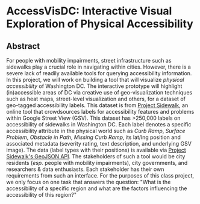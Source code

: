 # AccessVisDC: Interactive Visual Exploration of Physical Accessibility

## Abstract
For people with mobility impairments, street infrastructure such as sidewalks play a crucial role in navigating within cities. However, there is a severe lack of readily available tools for querying accessibility information. In this project, we will work on building a tool that will visualize _physical accessibility_ of Washington DC. The interactive prototype will highlight (in)accessible areas of DC via creative use of geo-visualization techniques such as heat maps, street-level visualization and others, for a dataset of geo-tagged accessibility labels. This dataset is from [Project Sidewalk](http://projectsidewalk.io), an online tool that crowdsources labels for accessibility features and problems within Google Street View (GSV). This dataset has >250,000 labels on accessibility of sidewalks in Washington DC. Each label denotes a specific accessibility attribute in the physical world such as _Curb Ramp_, _Surface Problem_, _Obstacle in Path_, _Missing Curb Ramp_, its lat/lng position and associated metadata (severity rating, text description, and underlying GSV image). The data (label types with their positions) is available via [Project Sidewalk's GeoJSON API](http://projectsidewalk.io/api). The stakeholders of such a tool would be city residents (_esp._ people with mobility impairments), city governments, and researchers & data enthusiasts. Each stakeholder has their own requirements from such an interface. For the purposes of this class project, we only focus on one task that answers the question: "What is the accessibility of a specific region and what are the factors influencing the accessibility of this region?"
